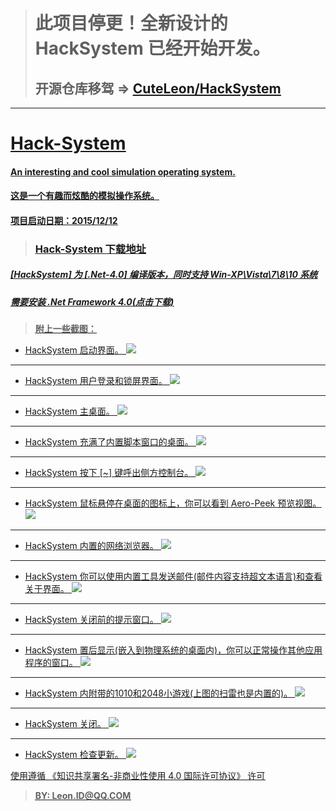 > # 此项目停更！全新设计的 HackSystem 已经开始开发。
> ## 开源仓库移驾 => [<u>CuteLeon/HackSystem<u>](https://github.com/CuteLeon/HackSystem)
***
  
# Hack-System

#### An interesting and cool simulation operating system.
#### 这是一个有趣而炫酷的模拟操作系统。

#### 项目启动日期：2015/12/12

> ### __[<u>Hack-System 下载地址<u/>](https://raw.githubusercontent.com/CuteLeon/FileRepository/master/HackSystem-Execute/Hack%20System.exe)__

#####  [HackSystem] 为 [.Net-4.0] 编译版本，同时支持 Win-XP\Vista\7\8\10 系统
#####  需要安装 [<u>.Net Framework 4.0(点击下载)<u/>](https://raw.githubusercontent.com/CuteLeon/FileRepository/master/.Net%20Framework%20%204.0.exe)

> __附上一些截图：__

* HackSystem 启动界面。
![](https://raw.github.com/CuteLeon/Hack-System/master/Screenshot/thumb/CuteLeon.Hack-System.S01.jpg)
***
* HackSystem 用户登录和锁屏界面。
![](https://raw.github.com/CuteLeon/Hack-System/master/Screenshot/thumb/CuteLeon.Hack-System.S02.jpg)
***
* HackSystem 主桌面。
![](https://raw.github.com/CuteLeon/Hack-System/master/Screenshot/thumb/CuteLeon.Hack-System.S03.jpg)
***
* HackSystem 充满了内置脚本窗口的桌面。
![](https://raw.github.com/CuteLeon/Hack-System/master/Screenshot/thumb/CuteLeon.Hack-System.S04.jpg)
***
* HackSystem 按下 [~] 键呼出侧方控制台。
![](https://raw.github.com/CuteLeon/Hack-System/master/Screenshot/thumb/CuteLeon.Hack-System.S05.jpg)
***
* HackSystem 鼠标悬停在桌面的图标上，你可以看到 Aero-Peek 预览视图。
![](https://raw.github.com/CuteLeon/Hack-System/master/Screenshot/thumb/CuteLeon.Hack-System.S06.jpg)
***
* HackSystem 内置的网络浏览器。
![](https://raw.github.com/CuteLeon/Hack-System/master/Screenshot/thumb/CuteLeon.Hack-System.S07.jpg)
***
* HackSystem 你可以使用内置工具发送邮件(邮件内容支持超文本语言)和查看关于界面。
![](https://raw.github.com/CuteLeon/Hack-System/master/Screenshot/thumb/CuteLeon.Hack-System.S08.jpg)
***
* HackSystem 关闭前的提示窗口。
![](https://raw.github.com/CuteLeon/Hack-System/master/Screenshot/thumb/CuteLeon.Hack-System.S09.jpg)
***
* HackSystem 置后显示(嵌入到物理系统的桌面内)，你可以正常操作其他应用程序的窗口。
![](https://raw.github.com/CuteLeon/Hack-System/master/Screenshot/thumb/CuteLeon.Hack-System.S10.jpg)
***
* HackSystem 内附带的1010和2048小游戏(上图的扫雷也是内置的)。
![](https://raw.github.com/CuteLeon/Hack-System/master/Screenshot/thumb/CuteLeon.Hack-System.S11.jpg)
***
* HackSystem 关闭。
![](https://raw.github.com/CuteLeon/Hack-System/master/Screenshot/thumb/CuteLeon.Hack-System.S12.jpg)
***
* HackSystem 检查更新。
![](https://raw.github.com/CuteLeon/Hack-System/master/Screenshot/thumb/CuteLeon.Hack-System.S13.jpg)

使用遵循 [<u>《知识共享署名-非商业性使用 4.0 国际许可协议》<u/>](https://creativecommons.org/licenses/by-nc/4.0/) 许可
> __BY: Leon.ID@QQ.COM__
